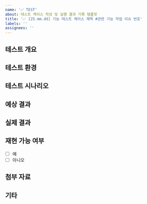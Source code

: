 ```yaml
---
name: '✅ TEST'
about: 테스트 케이스 작성 및 실행 결과 기록 템플릿
title: '✅ [25.mm.dd] 기능 테스트 케이스 제목 #관련 기능 작업 이슈 번호'
labels: ''
assignees: ''
---
```


<!--
✅ labels와 assignees를 연결해주세요.
✅ 작업이 완료된 뒤, projects, milestones, developments를 연결해주세요.
-->

## 테스트 개요

<!-- 테스트할 기능이나 시나리오에 대한 간략한 설명을 작성해주세요. -->

## 테스트 환경

<!--
- **운영체제**: 예) Windows 10, macOS Monterey 등
- **브라우저**: 예) Chrome 112, Firefox 110 등
- **기타**: 데이터베이스, 서버 버전 등
-->

## 테스트 시나리오

<!--
테스트할 시나리오를 단계별로 작성해주세요.
예:
1. 로그인 페이지로 이동
2. 유효한 사용자 정보 입력
3. 로그인 버튼 클릭
-->

## 예상 결과

<!-- 테스트 시나리오에 따른 예상 결과를 명확하게 작성해주세요. -->

## 실제 결과

<!-- 테스트 실행 후 실제 결과를 작성해주세요. -->

## 재현 가능 여부

<!-- 버그 테스트의 경우, 재현 가능 여부를 체크할 수 있는 항목, 문제의 심각성 파악을 위함 -->

- [ ] 예
- [ ] 아니오

## 첨부 자료

<!-- 필요 시 스크린샷, 동영상, 로그 파일 등을 첨부해주세요. -->

## 기타

<!-- 필요한 경우 추가 정보를 작성해주세요. -->
